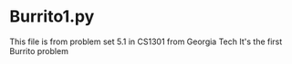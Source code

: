 # Burrito1.py

This file is from problem set 5.1 in CS1301 from Georgia Tech
It's the first Burrito problem
